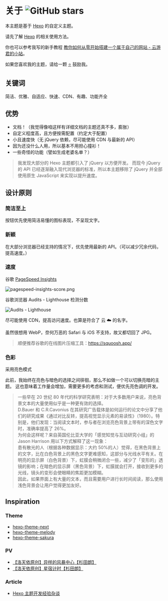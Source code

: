 # 关于 ![GitHub stars](https://img.shields.io/github/stars/YunYouJun/hexo-theme-yun?style=social)

本主题是基于 [Hexo](https://hexo.io) 的自定义主题。

请先了解 [Hexo](https://hexo.io/zh-cn/docs/) 的相关使用方法。

你也可以参考我写的新手教程 [教你如何从零开始搭建一个属于自己的网站 - 云游君的小站](https://www.yunyoujun.cn/share/how-to-build-your-site/)。

如果您喜欢我的主题，请给一颗 [:star:](https://github.com/YunYouJun/hexo-theme-yun) 鼓励我。

## 关键词

简洁、优雅、自适应、快速、CDN、有趣、功能齐全

## 优势

- 文档！（我觉得像咱这样有详细文档的主题还真不多，膨胀）
- 自定义程度高，且方便按需配置（约定大于配置）
- 小且速度快（无 jQuery 依赖，尽可能使用 CDN 与最新的 API）
- 因为还没什么人用，所以基本不用担心撞衫！
- 一些奇怪的功能（譬如生成老婆名单？）

> 我发现大部分的 Hexo 主题都引入了 jQuery 以方便开发。
> 而现今 jQuery 的 API 已经逐渐融入现代浏览器的标准，所以本主题移除了 jQuery 并全部使用原生 JavaScript 来实现以提升速度。

## 设计原则

### 简洁至上

按钮优先使用简洁易懂的图标表现，不呈现文字。

### 新颖

在大部分浏览器已经支持的情况下，优先使用最新的 API。（可以减少冗余代码，提高速度。）

### 速度

谷歌 [PageSpeed Insights](https://developers.google.com/speed/pagespeed/insights/)

![pagespeed-insights-score.png](https://i.loli.net/2020/03/12/cUIuDPJfo379ZOk.png)

谷歌浏览器 Audits - Lighthouse 检测分数

![Audits - Lighthouse](https://i.loli.net/2020/03/08/DhfLu5yngb7NZE2.png)

尽可能使用 CDN，提高访问速度。也算是符合了 云 ☁️ 的名字。

虽然很想用 WebP，奈何万恶的 Safari 与 iOS 不支持，故又都切回了 JPG。

> 顺便推荐谷歌的在线图片压缩工具：<https://squoosh.app/>

### 色彩

采用亮色模式

此前，我始终在亮色与暗色的选择之间徘徊，那么不如做一个可以切换亮暗的主题。
这也意味着工作量会增加，需要更多的考虑和测试，便优先亮色调的开发。

> 一些早在 20 世纪 80 年代的科学研究表明：对于大多数用户来说，亮色背景文本的大量使用似乎是一种更有效的选择。  
> D.Bauer 和 C.R.Cavonius 在其研究广告载体是如何运行的论文中分享了他们的研究成果《通过对比反转，提高视觉显示元素的易读性》（1980）。特别是，他们发现：当阅读文本时，参与者在浏览亮色背景上带有的深色文字时，准确率提高了 26%。  
> 为何会这样呢？来自英国伦比亚大学的「感觉知觉与互动研究小组」的 Jason Harrison 用以下方式解释了这一现象：  
> 患有散光的人（根据各种数据显示：大约 50%的人）觉得，在黑色背景上的文字，比在白色背景上的黑色文字更难感知，这部分与光线水平有关。在明亮的显示屏（白色背景）下，虹膜会稍微闭合一些，减少了「变形的」透镜的影响；在暗色的显示屏（黑色背景）下，虹膜就会打开，接收到更多的光线，镜头的变形会使眼睛的焦距更加模糊。  
> 因此，如果界面上有大量的文本，而且需要用户进行长时间阅读，那么使用浅色背景会让用户觉得更加友好。

## Inspiration

### Theme

- [hexo-theme-next](https://github.com/theme-next/hexo-theme-next)
- [hexo-theme-melody](https://github.com/Molunerfinn/hexo-theme-melody)
- [hexo-theme-sakura](https://github.com/honjun/hexo-theme-sakura)

### PV

- [【洛天依原创】异样的风暴中心【杉田朗】](https://www.bilibili.com/video/av4018008)
- [【洛天依原创】星宿计时【杉田朗】](https://www.bilibili.com/video/av7036967)

### Article

- [Hexo 主题开发经验杂谈](https://molunerfinn.com/make-a-hexo-theme/)
